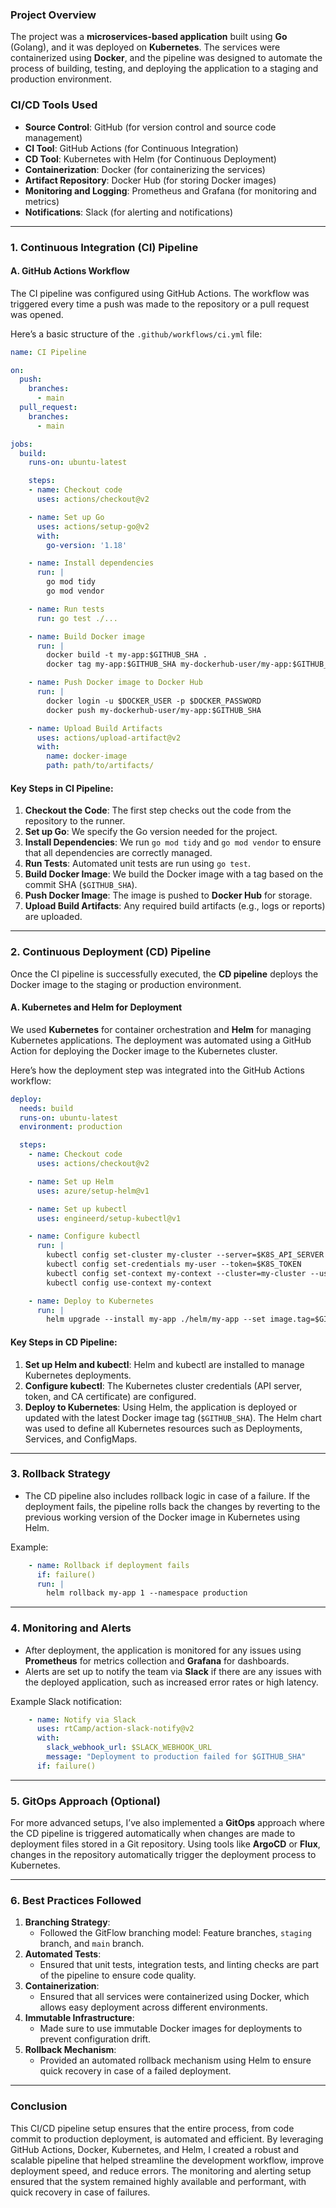 ### **Project Overview**

The project was a **microservices-based application** built using **Go** (Golang), and it was deployed on **Kubernetes**. The services were containerized using **Docker**, and the pipeline was designed to automate the process of building, testing, and deploying the application to a staging and production environment.

### **CI/CD Tools Used**

- **Source Control**: GitHub (for version control and source code management)
- **CI Tool**: GitHub Actions (for Continuous Integration)
- **CD Tool**: Kubernetes with Helm (for Continuous Deployment)
- **Containerization**: Docker (for containerizing the services)
- **Artifact Repository**: Docker Hub (for storing Docker images)
- **Monitoring and Logging**: Prometheus and Grafana (for monitoring and metrics)
- **Notifications**: Slack (for alerting and notifications)

---

### **1. Continuous Integration (CI) Pipeline**

#### **A. GitHub Actions Workflow**

The CI pipeline was configured using GitHub Actions. The workflow was triggered every time a push was made to the repository or a pull request was opened.

Here’s a basic structure of the `.github/workflows/ci.yml` file:

```yaml
name: CI Pipeline

on:
  push:
    branches:
      - main
  pull_request:
    branches:
      - main

jobs:
  build:
    runs-on: ubuntu-latest

    steps:
    - name: Checkout code
      uses: actions/checkout@v2

    - name: Set up Go
      uses: actions/setup-go@v2
      with:
        go-version: '1.18'

    - name: Install dependencies
      run: |
        go mod tidy
        go mod vendor

    - name: Run tests
      run: go test ./...

    - name: Build Docker image
      run: |
        docker build -t my-app:$GITHUB_SHA .
        docker tag my-app:$GITHUB_SHA my-dockerhub-user/my-app:$GITHUB_SHA

    - name: Push Docker image to Docker Hub
      run: |
        docker login -u $DOCKER_USER -p $DOCKER_PASSWORD
        docker push my-dockerhub-user/my-app:$GITHUB_SHA

    - name: Upload Build Artifacts
      uses: actions/upload-artifact@v2
      with:
        name: docker-image
        path: path/to/artifacts/
```

#### **Key Steps in CI Pipeline:**

1. **Checkout the Code**: The first step checks out the code from the repository to the runner.
2. **Set up Go**: We specify the Go version needed for the project.
3. **Install Dependencies**: We run `go mod tidy` and `go mod vendor` to ensure that all dependencies are correctly managed.
4. **Run Tests**: Automated unit tests are run using `go test`.
5. **Build Docker Image**: We build the Docker image with a tag based on the commit SHA (`$GITHUB_SHA`).
6. **Push Docker Image**: The image is pushed to **Docker Hub** for storage.
7. **Upload Build Artifacts**: Any required build artifacts (e.g., logs or reports) are uploaded.

---

### **2. Continuous Deployment (CD) Pipeline**

Once the CI pipeline is successfully executed, the **CD pipeline** deploys the Docker image to the staging or production environment.

#### **A. Kubernetes and Helm for Deployment**

We used **Kubernetes** for container orchestration and **Helm** for managing Kubernetes applications. The deployment was automated using a GitHub Action for deploying the Docker image to the Kubernetes cluster.

Here’s how the deployment step was integrated into the GitHub Actions workflow:

```yaml
deploy:
  needs: build
  runs-on: ubuntu-latest
  environment: production

  steps:
    - name: Checkout code
      uses: actions/checkout@v2

    - name: Set up Helm
      uses: azure/setup-helm@v1

    - name: Set up kubectl
      uses: engineerd/setup-kubectl@v1

    - name: Configure kubectl
      run: |
        kubectl config set-cluster my-cluster --server=$K8S_API_SERVER --certificate-authority=$K8S_CA_CERT
        kubectl config set-credentials my-user --token=$K8S_TOKEN
        kubectl config set-context my-context --cluster=my-cluster --user=my-user
        kubectl config use-context my-context

    - name: Deploy to Kubernetes
      run: |
        helm upgrade --install my-app ./helm/my-app --set image.tag=$GITHUB_SHA --namespace production
```

#### **Key Steps in CD Pipeline:**

1. **Set up Helm and kubectl**: Helm and kubectl are installed to manage Kubernetes deployments.
2. **Configure kubectl**: The Kubernetes cluster credentials (API server, token, and CA certificate) are configured.
3. **Deploy to Kubernetes**: Using Helm, the application is deployed or updated with the latest Docker image tag (`$GITHUB_SHA`). The Helm chart was used to define all Kubernetes resources such as Deployments, Services, and ConfigMaps.

---

### **3. Rollback Strategy**

- The CD pipeline also includes rollback logic in case of a failure. If the deployment fails, the pipeline rolls back the changes by reverting to the previous working version of the Docker image in Kubernetes using Helm.

Example:

```yaml
    - name: Rollback if deployment fails
      if: failure()
      run: |
        helm rollback my-app 1 --namespace production
```

---

### **4. Monitoring and Alerts**

- After deployment, the application is monitored for any issues using **Prometheus** for metrics collection and **Grafana** for dashboards.
- Alerts are set up to notify the team via **Slack** if there are any issues with the deployed application, such as increased error rates or high latency.

Example Slack notification:

```yaml
    - name: Notify via Slack
      uses: rtCamp/action-slack-notify@v2
      with:
        slack_webhook_url: $SLACK_WEBHOOK_URL
        message: "Deployment to production failed for $GITHUB_SHA"
      if: failure()
```

---

### **5. GitOps Approach (Optional)**

For more advanced setups, I’ve also implemented a **GitOps** approach where the CD pipeline is triggered automatically when changes are made to deployment files stored in a Git repository. Using tools like **ArgoCD** or **Flux**, changes in the repository automatically trigger the deployment process to Kubernetes.

---

### **6. Best Practices Followed**

1. **Branching Strategy**:
    - Followed the GitFlow branching model: Feature branches, `staging` branch, and `main` branch.
2. **Automated Tests**:
    - Ensured that unit tests, integration tests, and linting checks are part of the pipeline to ensure code quality.
3. **Containerization**:
    - Ensured that all services were containerized using Docker, which allows easy deployment across different environments.
4. **Immutable Infrastructure**:
    - Made sure to use immutable Docker images for deployments to prevent configuration drift.
5. **Rollback Mechanism**:
    - Provided an automated rollback mechanism using Helm to ensure quick recovery in case of a failed deployment.

---

### **Conclusion**

This CI/CD pipeline setup ensures that the entire process, from code commit to production deployment, is automated and efficient. By leveraging GitHub Actions, Docker, Kubernetes, and Helm, I created a robust and scalable pipeline that helped streamline the development workflow, improve deployment speed, and reduce errors. The monitoring and alerting setup ensured that the system remained highly available and performant, with quick recovery in case of failures.